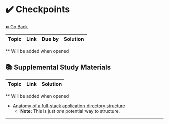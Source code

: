 # ✔️ Checkpoints

[⬅ Go Back](README.md)

| Topic | Link | Due by | Solution |
| ----- | ---- | ------ | -------- |

\*\* Will be added when opened

<!-- | DOM | [🔗][ckpt-dom] | - | - | -->
<!-- | Express & Sequelize | [🔗][ckpt-express-sequelize] | - | - | -->
<!-- | Pillars | [🔗][pillars] | - | - | -->
<!-- | React | [🔗][ckpt-react] | - | - | -->
<!-- | Redux | [🔗][ckpt-redux] | - | - | -->
<!-- | JPFP | [🔗][jpfp] | - | - | -->
<!-- | Data Structures | [🔗][ckpt-data-structures] | - | - | -->

[//]: # " Open checkpoint solutions the day after it is due [depending on extensions] "
[ckpt-dom]: https://github.com/FullstackAcademy/Checkpoint.DOM
[//]: # " Paste in table above >> [👾][ckpt-dom-sol] "
[ckpt-dom-sol]: #tba
[ckpt-express-sequelize]: https://github.com/FullstackAcademy/Checkpoint-Express-Sequelize-B
[//]: # " Paste in table above >> [👾][ckpt-express-sequelize-sol] "
[ckpt-express-sequelize-sol]: #tbd
[pillars]: #tba
[//]: # " Paste in table above >> [📺][pillars-rev] "
[pillars-rev]: #tba
[ckpt-react]: https://github.com/FullstackAcademy/Checkpoint-React-v2
[//]: # " Paste in table above >> [👾][ckpt-react-sol] "
[ckpt-react-sol]: #tba
[ckpt-redux]: https://github.com/FullstackAcademy/Checkpoint-Redux
[//]: # " Paste in table above >> [👾][ckpt-redux-sol] "
[ckpt-redux-sol]: #tba
[jpfp]: #tba
[ckpt-data-structures]: https://github.com/FullstackAcademy/Checkpoint-Data-Structures
[//]: # " Paste in table above >> [👾][ckpt-data-structures-sol] "
[ckpt-data-structures-sol]: #tba

## 📚 Supplemental Study Materials

| Topic | Link | Solution |
| ----- | ---- | -------- |

\*\* Will be added when opened

<!-- | Study Saturday: Express & Sequelize | [🔗][ss-express-sequelize] | [👾][ss-express-sequelize-sol] | -->
<!-- | Study Saturday: React | [🔗][ss-react] | [👾][ss-react-sol] | -->
<!-- | Cody's Cafe | [🔗][codys-cafe-repo] | [👾][codys-cafe-sol] | -->
<!-- | Cody's Quiz | [🔗][codys-quiz-repo] | [👾][codys-quiz-sol] | -->
<!-- | Goodie Bag | [🔗][goodie-bag] | - | -->
<!-- | Study Saturday: Fullstack Flow | [🔗][ss-fullstack] | [👾][ss-fullstack-sol] | -->

[//]: # " Open Study Saturday material the following Monday "
[ss-express-sequelize]: https://github.com/FullstackAcademy/Study-Saturday-Express-Sequelize
[ss-express-sequelize-sol]: #tba
[ss-react]: https://github.com/FullstackAcademy/Study-Saturday-React
[ss-react-sol]: #tba
[goodie-bag]: https://learn.fullstackacademy.com/workshop/5f077126514d6d000422faa4/landing
[ss-fullstack]: https://github.com/FullstackAcademy/Study-Saturday-Fullstack
[ss-fullstack-sol]: #tba

- [Anatomy of a full-stack application directory structure](https://app.creately.com/diagram/M63wZ4CZnOh/view)
  - **Note:** This is just _one_ potential way to structure.

<!--
**<details><summary>🏃 Fitness Tracker Series</summary>**

| Workshop | Link | Solution |
| -------- | ---- | -------- |

\*\* Will be added when opened

| Fitness Tracker Pro 1 ⛹️ | [🔗][fitness-tracker-1] | - |
| Fitness Tracker Pro 2 🚴 | [🔗][fitness-tracker-2] | - |
| Fitness Tracker Pro 3 🧗 | [🔗][fitness-tracker-3] | - |
| Fitness Tracker Pro 4 🧗 | [🔗][fitness-tracker-4] | - |

[fitness-tracker-1]: https://learn.fullstackacademy.com/workshop/5c6f1e993812f00004238930/landing
[//]: # " Paste in table above >> [👾][fitness-tracker-1-sol] "
[fitness-tracker-1-sol]: #tba
[fitness-tracker-2]: https://learn.fullstackacademy.com/workshop/5c7d659837e0d200045b7a77/landing
[//]: # " Paste in table above >> [👾][fitness-tracker-2-sol] "
[fitness-tracker-2-sol]: #tba
[fitness-tracker-3]: https://learn.fullstackacademy.com/workshop/5c86c0b95587580004b80c3f/landing
[//]: # " Paste in table above >> [👾][fitness-tracker-3-sol] "
[fitness-tracker-3-sol]: #tba
[fitness-tracker-4]: https://learn.fullstackacademy.com/workshop/5c9110fc3fb0a40004e67bd8/landing
[//]: # " Paste in table above >> [👾][fitness-tracker-4-sol] "
[fitness-tracker-4-sol]: #tba

</details>
-->
___
